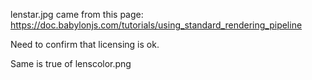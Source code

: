 lenstar.jpg came from this page: https://doc.babylonjs.com/tutorials/using_standard_rendering_pipeline

Need to confirm that licensing is ok.

Same is true of lenscolor.png
